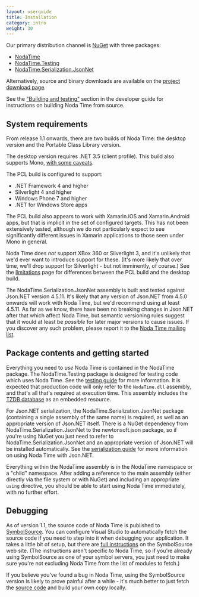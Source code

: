 ```yaml
---
layout: userguide
title: Installation
category: intro
weight: 30
---
```


Our primary distribution channel is [NuGet](http://nuget.org) with
three packages:

- [NodaTime](http://nuget.org/packages/NodaTime)
- [NodaTime.Testing](http://nuget.org/packages/NodaTime.Testing)
- [NodaTime.Serialization.JsonNet](http://nuget.org/packages/NodaTime.Serialization.JsonNet)

Alternatively, source and binary downloads are available on the
[project download page][downloads].

[downloads]: https://code.google.com/p/noda-time/downloads/list

See the ["Building and testing"][building] section in the developer guide for
instructions on building Noda Time from source.

[building]: http://nodatime.org/developer/building.html

System requirements
-------------------

From release 1.1 onwards, there are two builds of Noda Time: the desktop version and the Portable Class Library version.

The desktop version requires .NET 3.5 (client profile). This build also supports Mono, [with some caveats](mono.html).

The PCL build is configured to support:

- .NET Framework 4 and higher
- Silverlight 4 and higher
- Windows Phone 7 and higher
- .NET for Windows Store apps

The PCL build also appears to work with Xamarin.iOS and Xamarin.Android apps, but that is implicit in the set of configured targets. This has not been extensively tested, although we do not particularly expect to see significantly different issues in Xamarin applications to those seen under Mono in general.

Noda Time does *not* support XBox 360 or Silverlight 3, and it's unlikely that we'd ever want to introduce support
for these. (It's more likely that over time, we'll drop support for Silverlight - but not imminently, of course.)
See the [limitations](limitations.html) page for differences between the PCL build and the desktop build.

The NodaTime.Serialization.JsonNet assembly is built and tested against Json.NET version 4.5.11. It's likely that any version
of Json.NET from 4.5.0 onwards will work with Noda Time, but we'd recommend using at least 4.5.11. As far as we know, there
have been no breaking changes in Json.NET after that which affect Noda Time, but semantic versioning rules suggest that it
would at least be *possible* for later major versions to cause issues. If you discover any such problem, please report it to the
[Noda Time mailing list](http://groups.google.com/group/noda-time).

Package contents and getting started
------------------------------------

Everything you need to *use* Noda Time is contained in the NodaTime package. The NodaTime.Testing package is designed
for testing code which uses Noda Time. See the [testing guide](testing.html) for more information. It is expected
that production code will only refer to the `NodaTime.dll` assembly, and that's all that's required at execution time.
This assembly includes the [TZDB database](tzdb.html) as an embedded resource.

For Json.NET serialization, the NodaTime.Serialization.JsonNet package (containing a single assembly of the same name) is 
required, as well as an appropriate version of Json.NET itself. There is a NuGet dependency from NodaTime.Serialization.JsonNet
to the newtonsoft.json package, so if you're using NuGet you just need to refer to NodaTime.Serialization.JsonNet and an 
appropriate version of Json.NET will be installed automatically. See the [serialization guide](serialization.html) for more
information on using Noda Time with Json.NET.

Everything within the NodaTime assembly is in the NodaTime namespace or a "child" namespace. After adding a reference to
the main assembly (either directly via the file system or with NuGet) and including an appropriate `using` directive, you should
be able to start using Noda Time immediately, with no further effort.

Debugging
---------

As of version 1.1, the source code of Noda Time is published to [SymbolSource](http://www.symbolsource.org). You can configure
Visual Studio to automatically fetch the source code if you need to step into it when debugging your application. It takes a little
bit of setup, but there are [full instructions](http://www.symbolsource.org/Public/Home/VisualStudio) on the SymbolSource web site.
(The instructions aren't specific to Noda Time, so if you're
already using SymbolSource as one of your symbol servers, you just need to make sure you're not excluding Noda Time from the list of
modules to fetch.)

If you believe you've found a bug in Noda Time, using the SymbolSource version is likely to prove painful after a while - it's
much better to just fetch the [source code](https://code.google.com/p/noda-time/source/checkout) and build your own copy locally.
